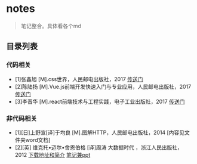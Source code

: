 # notes
>笔记整合。具体看各个md

## 目录列表
### 代码相关

- [1]张鑫旭 [M].css世界，人民邮电出版社，2017 [传送门](https://github.com/feiaaa/notes/blob/master/cssWorld.md)
- [2]陈陆扬 [M].Vue.js前端开发快速入门与专业应用，人民邮电出版社，2017 [传送门](https://github.com/feiaaa/vue-js-book-note)
- [3]李晋华 [M].react前端技术与工程实践，电子工业出版社，2017 [传送门](https://github.com/feiaaa/notes/blob/master/cssWorld.md)

### 非代码相关
- [1][日]上野宣[译]于均良 [M].图解HTTP，人民邮电出版社，2014 [内容见文件夹word文档]
- [2][英] 维克托•迈尔•舍恩伯格 [译]周涛  大数据时代 ，浙江人民出版社，2012 [下载地址和简介](http://blog.sina.com.cn/s/blog_16b5ef2d20102xi7b.html) [笔记兼ppt](https://wenku.baidu.com/view/d0888d0ed1f34693dbef3e0f.html)

